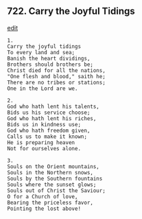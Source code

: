
## 722.  Carry the Joyful Tidings
[edit](https://docs.google.com/document/d/19mMhyjdWVPI1z_ChT0swIhQdIn1t%2DuhA/edit?mode=html)



    1.
    Carry the joyful tidings
    To every land and sea;
    Banish the heart dividings,
    Brothers should brothers be;
    Christ died for all the nations,
    "One flesh and blood," saith he;
    There are no tribes or stations;
    One in the Lord are we.

    2.
    God who hath lent his talents,
    Bids us his service choose;
    God who hath lent his riches,
    Bids us in kindness use;
    God who hath freedom given,
    Calls us to make it known;
    He is preparing heaven
    Not for ourselves alone.

    3.
    Souls on the Orient mountains,
    Souls in the Northern snows,
    Souls by the Southern fountains
    Souls where the sunset glows;
    Souls out of Christ the Saviour;
    O for a Church of love,
    Bearing the priceless favor,
    Pointing the lost above!
